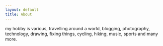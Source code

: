 ```yaml
---
layout: default
title: About
---
```


my hobby is various, travelling around a world, blogging, photography, technology, drawing, fixing things, cycling, hiking, music, sports and many more.